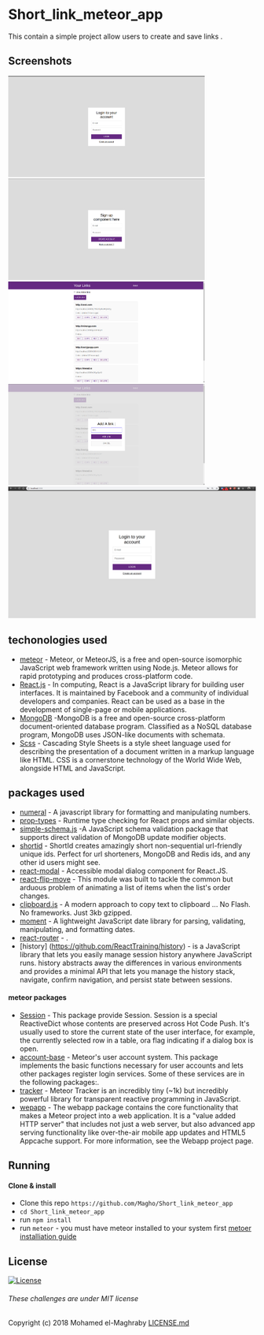 # Short_link_meteor_app
This contain a simple project allow users to create and save links .

## Screenshots

<img src="https://github.com/Magho/Short_link_meteor_app/blob/master/Screenshots/1.png" width="400"> <img src="https://github.com/Magho/Short_link_meteor_app/blob/master/Screenshots/2.png" width="400"> <img src="https://github.com/Magho/Short_link_meteor_app/blob/master/Screenshots/3.png" width="400"> <img src="https://github.com/Magho/Short_link_meteor_app/blob/master/Screenshots/4.png" width="400"> ![Alt Text](https://github.com/Magho/Short_link_meteor_app/blob/master/Screenshots/Peek%202018-09-17%2016-55.gif)

## techonologies used

* [meteor](https://www.meteor.com/) - Meteor, or MeteorJS, is a free and open-source isomorphic JavaScript web framework written using Node.js. Meteor allows for rapid prototyping and produces cross-platform code.
* [React.js](https://reactjs.org/) - In computing, React is a JavaScript library for building user interfaces. It is maintained by Facebook and a community of individual developers and companies. React can be used as a base in the development of single-page or mobile applications.
* [MongoDB](https://www.mongodb.com/) -MongoDB is a free and open-source cross-platform document-oriented database program. Classified as a NoSQL database program, MongoDB uses JSON-like documents with schemata.
* [Scss](https://sass-lang.com/) - Cascading Style Sheets is a style sheet language used for describing the presentation of a document written in a markup language like HTML. CSS is a cornerstone technology of the World Wide Web, alongside HTML and JavaScript.

## packages used

* [numeral](https://www.npmjs.com/package/numeral) - A javascript library for formatting and manipulating numbers.
* [prop-types](https://www.npmjs.com/package/prop-types) - Runtime type checking for React props and similar objects.
* [simple-schema.js](https://github.com/aldeed/simple-schema-js) -A JavaScript schema validation package that supports direct validation of MongoDB update modifier objects.
* [shortid](https://github.com/dylang/shortid) - ShortId creates amazingly short non-sequential url-friendly unique ids. Perfect for url shorteners, MongoDB and Redis ids, and any other id users might see.
* [react-modal](https://github.com/reactjs/react-modal) - Accessible modal dialog component for React.JS.
* [react-flip-move](https://github.com/joshwcomeau/react-flip-move) - This module was built to tackle the common but arduous problem of animating a list of items when the list's order changes.
* [clipboard.js](https://github.com/zenorocha/clipboard.js/) - A modern approach to copy text to clipboard ... No Flash. No frameworks. Just 3kb gzipped.
* [moment](https://github.com/moment/moment) - A lightweight JavaScript date library for parsing, validating, manipulating, and formatting dates.
* [react-router](https://github.com/ReactTraining/react-router) - .
* [history] (https://github.com/ReactTraining/history) - is a JavaScript library that lets you easily manage session history anywhere JavaScript runs. history abstracts away the differences in various environments and provides a minimal API that lets you manage the history stack, navigate, confirm navigation, and persist state between sessions.

#### meteor packages

* [Session](https://github.com/meteor/meteor/tree/master/packages/session) - This package provide Session. Session is a special ReactiveDict whose contents are preserved across Hot Code Push. It's usually used to store the current state of the user interface, for example, the currently selected row in a table, ora flag indicating if a dialog box is open.
* [account-base](https://github.com/meteor/meteor/tree/devel/packages/accounts-base) - Meteor's user account system. This package implements the basic functions necessary for user accounts and lets other packages register login services. Some of these services are in the following packages:.
* [tracker](https://github.com/meteor/meteor/tree/master/packages/tracker) - Meteor Tracker is an incredibly tiny (~1k) but incredibly powerful library for transparent reactive programming in JavaScript.
* [wepapp](https://github.com/meteor/meteor/tree/devel/packages/webapp) - The webapp package contains the core functionality that makes a Meteor project into a web application. It is a "value added HTTP server" that includes not just a web server, but also advanced app serving functionality like over-the-air mobile app updates and HTML5 Appcache support. For more information, see the Webapp project page.

## Running

#### Clone & install

* Clone this repo `https://github.com/Magho/Short_link_meteor_app`
* `cd Short_link_meteor_app`
* run `npm install`
* run `meteor` - you must have meteor installed to your system first [metoer installiation guide](https://www.meteor.com/install)

## License 
[![License](http://img.shields.io/:license-mit-blue.svg?style=flat-square)](http://badges.mit-license.org)
###### These challenges are under MIT license
Copyright (c) 2018 Mohamed el-Maghraby
[LICENSE.md](https://github.com/Magho/Short_link_meteor_app/blob/master/LICENSE)
